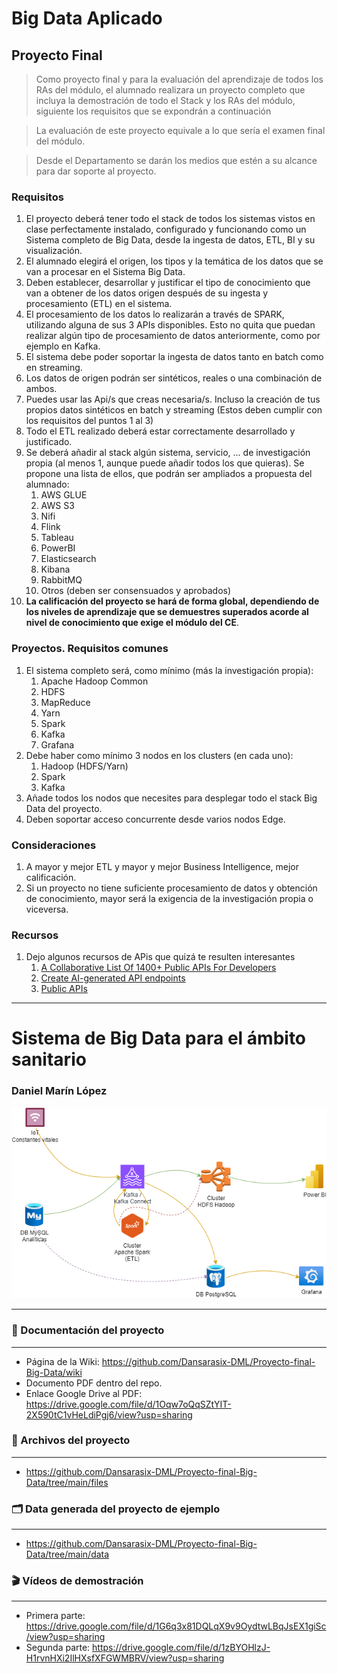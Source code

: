 # Big Data Aplicado
## Proyecto Final

> Como proyecto final y para la evaluación del aprendizaje de todos los RAs del módulo, el alumnado realizara un proyecto completo que incluya la demostración de todo el Stack y los RAs del módulo, siguiente los requisitos que se expondrán a continuación

> La evaluación de este proyecto equivale a lo que sería el examen final del módulo.

> Desde el Departamento se darán los medios que estén a su alcance para dar soporte al proyecto.

### Requisitos

1. El proyecto deberá tener todo el stack de todos los sistemas vistos en clase perfectamente instalado, configurado y funcionando como un Sistema completo de Big Data, desde la ingesta de datos, ETL, BI y su visualización.
2. El alumnado elegirá el origen, los tipos y la temática de los datos que se van a procesar en el Sistema Big Data.
3. Deben establecer, desarrollar y justificar el tipo de conocimiento que van a obtener de los datos origen después de su ingesta y procesamiento (ETL) en el sistema. 
4. El procesamiento de los datos lo realizarán a través de SPARK, utilizando alguna de sus 3 APIs disponibles. Esto no quita que puedan realizar algún tipo de procesamiento de datos anteriormente, como por ejemplo en Kafka.
5. El sistema debe poder soportar la ingesta de datos tanto en batch como en streaming.
6. Los datos de origen podrán ser sintéticos, reales o una combinación de ambos.
7. Puedes usar las Api/s que creas necesaria/s. Incluso la creación de tus propios datos sintéticos en batch y streaming (Estos deben cumplir con los requisitos del puntos 1 al 3)
8. Todo el ETL realizado deberá estar correctamente desarrollado y justificado.
9. Se deberá añadir al stack algún sistema, servicio, ... de investigación propia (al menos 1, aunque puede añadir todos los que quieras). Se propone una lista de ellos, que podrán ser ampliados a propuesta del alumnado:
   1. AWS GLUE
   2. AWS S3
   3. Nifi
   4. Flink
   5. Tableau
   6. PowerBI
   7. Elasticsearch
   8. Kibana
   9.  RabbitMQ
   10. Otros (deben ser consensuados y aprobados)
10. **La calificación del proyecto se hará de forma global, dependiendo de los niveles de aprendizaje que se demuestres superados acorde al nivel de conocimiento que exige el módulo del CE**.


### Proyectos. Requisitos comunes

1. El sistema completo será, como mínimo (más la investigación propia):
   1. Apache Hadoop Common
   2. HDFS
   3. MapReduce
   4. Yarn
   5. Spark
   6. Kafka
   7. Grafana
2. Debe haber como mínimo 3 nodos en los clusters (en cada uno):
   1. Hadoop (HDFS/Yarn)
   2. Spark
   3. Kafka
3. Añade todos los nodos que necesites para desplegar todo el stack Big Data del proyecto.
4. Deben soportar acceso concurrente desde varios nodos Edge.

### Consideraciones

1. A mayor y mejor ETL y mayor y mejor Business Intelligence, mejor calificación.
2. Si un proyecto no tiene suficiente procesamiento de datos y obtención de conocimiento, mayor será la exigencia de la investigación propia o viceversa. 


### Recursos

1. Dejo algunos recursos de APis que quizá te resulten interesantes
   1. [A Collaborative List Of 1400+ Public APIs For Developers](https://publicapis.dev/)
   2. [Create AI-generated API endpoints](https://www.jsondataai.com/)
   3. [Public APIs](https://publicapis.io/)

---

# Sistema de Big Data para el ámbito sanitario

### Daniel Marín López

![BDA_system](img/BDA_system.png)

---

### 📗 Documentación del proyecto
---

* Página de la Wiki: https://github.com/Dansarasix-DML/Proyecto-final-Big-Data/wiki
* Documento PDF dentro del repo.
* Enlace Google Drive al PDF: https://drive.google.com/file/d/1Oqw7oQqSZtYIT-2X590tC1vHeLdiPgj6/view?usp=sharing

### 📁 Archivos del proyecto
---

* https://github.com/Dansarasix-DML/Proyecto-final-Big-Data/tree/main/files

### 🗂️ Data generada del proyecto de ejemplo
---

* https://github.com/Dansarasix-DML/Proyecto-final-Big-Data/tree/main/data

### 🎬 Vídeos de demostración
---

* Primera parte: https://drive.google.com/file/d/1G6q3x81DQLqX9v9OydtwLBqJsEX1giSc/view?usp=sharing
* Segunda parte: https://drive.google.com/file/d/1zBYOHlzJ-H1rvnHXi2IlHXsfXFGWMBRV/view?usp=sharing